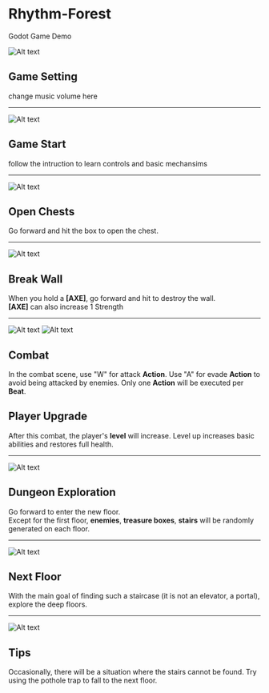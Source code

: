 # Rhythm-Forest

 Godot Game Demo

![Alt text](image/screenshot_setting.png/?raw=true)

## Game Setting

change music volume here

---

![Alt text](image/level1.png/?raw=true)

## Game Start

follow the intruction to learn controls and basic mechansims

---

![Alt text](image/chest.png/?raw=true)

## Open Chests

Go forward and hit the box to open the chest.

---

![Alt text](image/wall.png/?raw=true)

## Break Wall

When you hold a **[AXE]**, go forward and hit to destroy the wall.  
**[AXE]** can also increase 1 Strength

---

![Alt text](image/battle.png/?raw=true)
![Alt text](image/hurt.png/?raw=true)

## Combat

In the combat scene, use "W" for attack **Action**. Use "A" for evade **Action** to avoid being attacked by enemies. Only one **Action** will be executed per **Beat**.

## Player Upgrade

After this combat, the player's **level** will increase. Level up increases basic abilities and restores full health.

---

![Alt text](image/level.png/?raw=true)

## Dungeon Exploration

Go forward to enter the new floor.  
Except for the first floor, **enemies**, **treasure boxes**, **stairs** will be randomly generated on each floor.

---

![Alt text](image/stair.png/?raw=true)

## Next Floor

With the main goal of finding such a staircase (it is not an elevator, a portal), explore the deep floors.

---

![Alt text](image/fall.png/?raw=true)

## Tips

Occasionally, there will be a situation where the stairs cannot be found. Try using the pothole trap to fall to the next floor.